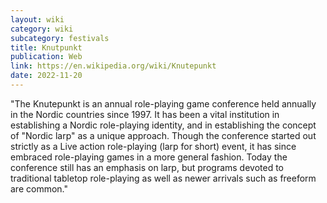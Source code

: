 ```yaml
---
layout: wiki
category: wiki
subcategory: festivals
title: Knutpunkt
publication: Web
link: https://en.wikipedia.org/wiki/Knutepunkt
date: 2022-11-20
---
```


"The Knutepunkt is an annual role-playing game conference held annually in the Nordic countries since 1997. It has been a vital institution in establishing a Nordic role-playing identity, and in establishing the concept of "Nordic larp" as a unique approach. Though the conference started out strictly as a Live action role-playing (larp for short) event, it has since embraced role-playing games in a more general fashion. Today the conference still has an emphasis on larp, but programs devoted to traditional tabletop role-playing as well as newer arrivals such as freeform are common."
